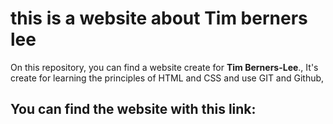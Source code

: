 # this is a website about Tim berners lee

On this repository, you can find a website create for __Tim Berners-Lee__.,
It's create for learning the principles of HTML and CSS and use GIT and Github,

## You can find the website with this link: ##